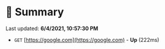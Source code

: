 # 📖 Summary
Last updated: **6/4/2021, 10:57:30 PM**

- `GET` [https://google.com](https://google.com) - **Up** (222ms)
